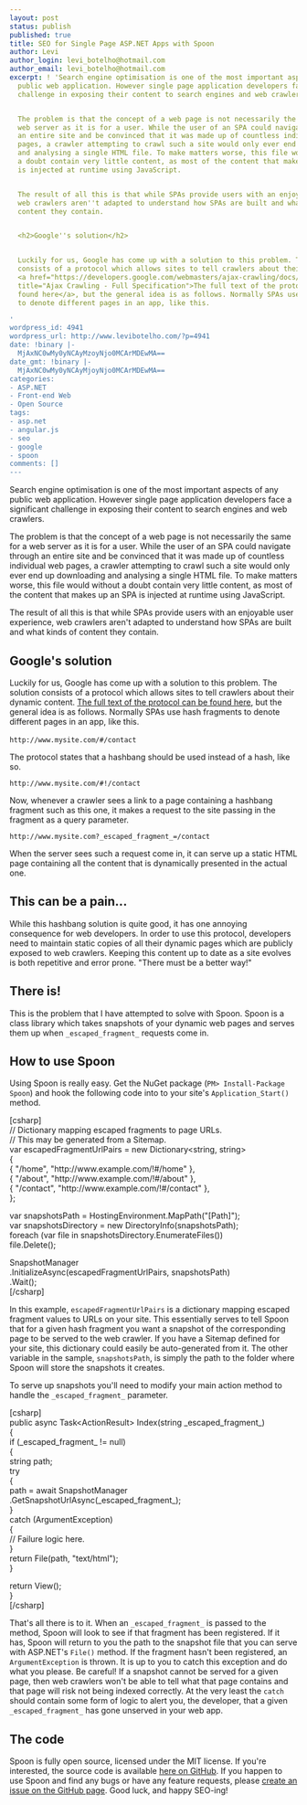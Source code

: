 ```yaml
---
layout: post
status: publish
published: true
title: SEO for Single Page ASP.NET Apps with Spoon
author: Levi
author_login: levi_botelho@hotmail.com
author_email: levi_botelho@hotmail.com
excerpt: ! 'Search engine optimisation is one of the most important aspects of any
  public web application. However single page application developers face a significant
  challenge in exposing their content to search engines and web crawlers.


  The problem is that the concept of a web page is not necessarily the same for a
  web server as it is for a user. While the user of an SPA could navigate through
  an entire site and be convinced that it was made up of countless individual web
  pages, a crawler attempting to crawl such a site would only ever end up downloading
  and analysing a single HTML file. To make matters worse, this file would without
  a doubt contain very little content, as most of the content that makes up an SPA
  is injected at runtime using JavaScript.


  The result of all this is that while SPAs provide users with an enjoyable user experience,
  web crawlers aren''t adapted to understand how SPAs are built and what kinds of
  content they contain.


  <h2>Google''s solution</h2>


  Luckily for us, Google has come up with a solution to this problem. The solution
  consists of a protocol which allows sites to tell crawlers about their dynamic content.
  <a href="https://developers.google.com/webmasters/ajax-crawling/docs/specification"
  title="Ajax Crawling - Full Specification">The full text of the protocol can be
  found here</a>, but the general idea is as follows. Normally SPAs use hash fragments
  to denote different pages in an app, like this.

'
wordpress_id: 4941
wordpress_url: http://www.levibotelho.com/?p=4941
date: !binary |-
  MjAxNC0wMy0yNCAyMzoyNjo0MCArMDEwMA==
date_gmt: !binary |-
  MjAxNC0wMy0yNCAyMjoyNjo0MCArMDEwMA==
categories:
- ASP.NET
- Front-end Web
- Open Source
tags:
- asp.net
- angular.js
- seo
- google
- spoon
comments: []
---
```

<p>Search engine optimisation is one of the most important aspects of any public web application. However single page application developers face a significant challenge in exposing their content to search engines and web crawlers.</p>
<p>The problem is that the concept of a web page is not necessarily the same for a web server as it is for a user. While the user of an SPA could navigate through an entire site and be convinced that it was made up of countless individual web pages, a crawler attempting to crawl such a site would only ever end up downloading and analysing a single HTML file. To make matters worse, this file would without a doubt contain very little content, as most of the content that makes up an SPA is injected at runtime using JavaScript.</p>
<p>The result of all this is that while SPAs provide users with an enjoyable user experience, web crawlers aren't adapted to understand how SPAs are built and what kinds of content they contain.</p>
<h2>Google's solution</h2>
<p>Luckily for us, Google has come up with a solution to this problem. The solution consists of a protocol which allows sites to tell crawlers about their dynamic content. <a href="https://developers.google.com/webmasters/ajax-crawling/docs/specification" title="Ajax Crawling - Full Specification">The full text of the protocol can be found here</a>, but the general idea is as follows. Normally SPAs use hash fragments to denote different pages in an app, like this.<br />
<a id="more"></a><a id="more-4941"></a><br />
<code>http://www.mysite.com/#/contact</code></p>
<p>The protocol states that a hashbang should be used instead of a hash, like so.</p>
<p><code>http://www.mysite.com/#!/contact</code></p>
<p>Now, whenever a crawler sees a link to a page containing a hashbang fragment such as this one, it makes a request to the site passing in the fragment as a query parameter.</p>
<p><code>http://www.mysite.com?_escaped_fragment_=/contact</code></p>
<p>When the server sees such a request come in, it can serve up a static HTML page containing all the content that is dynamically presented in the actual one.</p>
<h2>This can be a pain...</h2>
<p>While this hashbang solution is quite good, it has one annoying consequence for web developers. In order to use this protocol, developers need to maintain static copies of all their dynamic pages which are publicly exposed to web crawlers. Keeping this content up to date as a site evolves is both repetitive and error prone. &quot;There must be a better way!&quot;</p>
<h2>There is!</h2>
<p>This is the problem that I have attempted to solve with Spoon. Spoon is a class library which takes snapshots of your dynamic web pages and serves them up when <code>_escaped_fragment_</code> requests come in.</p>
<h2>How to use Spoon</h2>
<p>Using Spoon is really easy. Get the NuGet package (<code>PM&gt; Install-Package Spoon</code>) and hook the following code into to your site's <code>Application_Start()</code> method.</p>
<p>[csharp]<br />
// Dictionary mapping escaped fragments to page URLs.<br />
// This may be generated from a Sitemap.<br />
var escapedFragmentUrlPairs = new Dictionary&lt;string, string&gt;<br />
{<br />
    { &quot;/home&quot;, &quot;http://www.example.com/!#/home&quot; },<br />
    { &quot;/about&quot;, &quot;http://www.example.com/!#/about&quot; },<br />
    { &quot;/contact&quot;, &quot;http://www.example.com/!#/contact&quot; },<br />
};</p>
<p>var snapshotsPath = HostingEnvironment.MapPath(&quot;[Path]&quot;);<br />
var snapshotsDirectory = new DirectoryInfo(snapshotsPath);<br />
foreach (var file in snapshotsDirectory.EnumerateFiles())<br />
    file.Delete();</p>
<p>SnapshotManager<br />
	.InitializeAsync(escapedFragmentUrlPairs, snapshotsPath)<br />
	.Wait();<br />
[/csharp]</p>
<p>In this example, <code>escapedFragmentUrlPairs</code> is a dictionary mapping escaped fragment values to URLs on your site. This essentially serves to tell Spoon that for a given hash fragment you want a snapshot of the corresponding page to be served to the web crawler. If you have a Sitemap defined for your site, this dictionary could easily be auto-generated from it. The other variable in the sample, <code>snapshotsPath</code>, is simply the path to the folder where Spoon will store the snapshots it creates.</p>
<p>To serve up snapshots you'll need to modify your main action method to handle the <code>_escaped_fragment_</code> parameter.</p>
<p>[csharp]<br />
public async Task&lt;ActionResult&gt; Index(string _escaped_fragment_)<br />
{<br />
    if (_escaped_fragment_ != null)<br />
    {<br />
        string path;<br />
        try<br />
        {<br />
            path = await SnapshotManager<br />
				.GetSnapshotUrlAsync(_escaped_fragment_);<br />
        }<br />
        catch (ArgumentException)<br />
        {<br />
            // Failure logic here.<br />
        }<br />
        return File(path, &quot;text/html&quot;);<br />
    }</p>
<p>    return View();<br />
}<br />
[/csharp]</p>
<p>That's all there is to it. When an <code>_escaped_fragment_</code> is passed to the method, Spoon will look to see if that fragment has been registered. If it has, Spoon will return to you the path to the snapshot file that you can serve with ASP.NET's <code>File()</code> method. If the fragment hasn't been registered, an <code>ArgumentException</code> is thrown. It is up to you to catch this exception and do what you please. Be careful! If a snapshot cannot be served for a given page, then web crawlers won't be able to tell what that page contains and that page will risk not being indexed correctly. At the very least the <code>catch</code> should contain some form of logic to alert you, the developer, that a given <code>_escaped_fragment_</code> has gone unserved in your web app.</p>
<h2>The code</h2>
<p>Spoon is fully open source, licensed under the MIT license. If you're interested, the source code is available <a href="https://github.com/LeviBotelho/spoon">here on GitHub</a>. If you happen to use Spoon and find any bugs or have any feature requests, please <a href="https://github.com/LeviBotelho/spoon/issues">create an issue on the GitHub page</a>. Good luck, and happy SEO-ing!</p>
